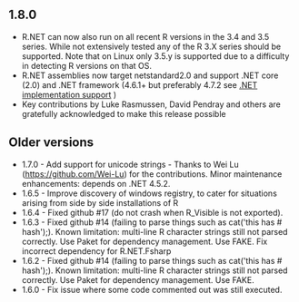 
## 1.8.0

* R.NET can now also run on all recent R versions in the 3.4 and 3.5 series. While not extensively tested any of the R 3.X series should be supported. Note that on Linux only 3.5.y is supported due to a difficulty in detecting R versions on that OS.
* R.NET assemblies now target netstandard2.0 and support .NET core (2.0) and .NET framework (4.6.1+ but preferably 4.7.2 see [.NET implementation support](https://docs.microsoft.com/en-us/dotnet/standard/net-standard#net-implementation-support) )
* Key contributions by Luke Rasmussen, David Pendray and others are gratefully acknowledged to make this release possible

## Older versions

* 1.7.0 - Add support for unicode strings - Thanks to Wei Lu (https://github.com/Wei-Lu) for the contributions. Minor maintenance enhancements: depends on .NET 4.5.2.
* 1.6.5 - Improve discovery of windows registry, to cater for situations arising from side by side installations of R
* 1.6.4 - Fixed github #17 (do not crash when R_Visible is not exported).
* 1.6.3 - Fixed github #14 (failing to parse things such as cat('this has # hash');). Known limitation: multi-line R character strings still not parsed correctly. Use Paket for dependency management. Use FAKE. Fix incorrect dependency for R.NET.Fsharp
* 1.6.2 - Fixed github #14 (failing to parse things such as cat('this has # hash');). Known limitation: multi-line R character strings still not parsed correctly. Use Paket for dependency management. Use FAKE.
* 1.6.0 - Fix issue where some code commented out was still executed.
